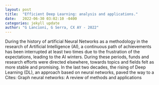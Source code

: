 ```yaml
---
layout: post
title:  "Efficient Deep Learning: analysis and applications."
date:   2022-06-30 03:02:10 -0400
categories: jekyll update
author: "G Lancioni, G Serra, CX AY - 2022"
---
```

During the history of artificial Neural Networks as a methodology in the research of Artificial Intelligence (AI), a continuous path of achievements has been interrupted at least two times due to the frustration of the expectations, leading to the AI winters. During these periods, funds and research efforts were directed elsewhere, towards topics and fields felt as more stable and promising. In the last two decades, the rising of Deep Learning (DL), an approach based on neural networks, paved the way to a 
Cites: Graph neural networks: A review of methods and applications